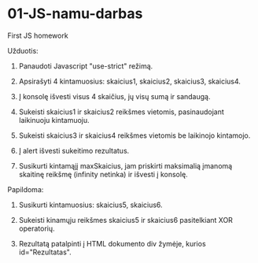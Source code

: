 # 01-JS-namu-darbas
First JS homework

Užduotis:
1. Panaudoti Javascript "use-strict" režimą.

2. Apsirašyti 4 kintamuosius: skaicius1, skaicius2, skaicius3, skaicius4.

3. Į konsolę išvesti visus 4 skaičius, jų visų sumą ir sandaugą.

3. Sukeisti skaicius1 ir skaicius2 reikšmes vietomis, pasinaudojant laikinuoju kintamuoju.

4. Sukeisti skaicius3 ir skaicius4 reikšmes vietomis be laikinojo kintamojo.

5. Į alert išvesti sukeitimo rezultatus.

6. Susikurti kintamąjį maxSkaicius, jam priskirti maksimalią įmanomą skaitinę reikšmę (infinity netinka) ir išvesti į konsolę.

 

Papildoma:

1. Susikurti kintamuosius: skaicius5, skaicius6.

2. Sukeisti kinamųju reikšmes skaicius5 ir skaicius6 pasitelkiant XOR operatorių.

3. Rezultatą patalpinti į HTML dokumento div žymėje, kurios id="Rezultatas".